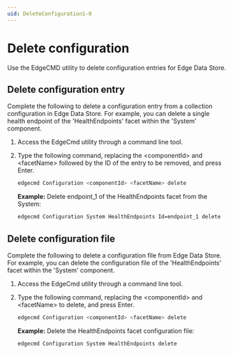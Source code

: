 ```yaml
---
uid: DeleteConfiguration1-0
---
```


# Delete configuration
Use the EdgeCMD utility to delete configuration entries for Edge Data Store.

## Delete configuration entry

Complete the following to delete a configuration entry from a collection configuration in Edge Data Store. For example, you can delete a single health endpoint of the 'HealthEndpoints' facet within the 'System' component.

1. Access the EdgeCmd utility through a command line tool.
2. Type the following command, replacing the \<componentId\> and \<facetName\> followed by the ID of the entry to be removed, and press Enter.

   ```bash
   edgecmd Configuration <componentId> <facetName> delete
   ```

   **Example:** Delete endpoint_1 of the HealthEndpoints facet from the System:

   ```bash
   edgecmd Configuration System HealthEndpoints Id=endpoint_1 delete
   ```

## Delete configuration file

Complete the following to delete a configuration file from Edge Data Store. For example, you can delete the configuration file of the 'HealthEndpoints' facet within the 'System' component.

1. Access the EdgeCmd utility through a command line tool. 
2. Type the following command, replacing the \<componentId\> and \<facetName\> to delete, and press Enter.

   ```bash
   edgecmd Configuration <componentId> <facetName> delete
   ```
   
   **Example:** Delete the HealthEndpoints facet configuration file:

   ```bash
   edgecmd Configuration System HealthEndpoints delete
   ```

